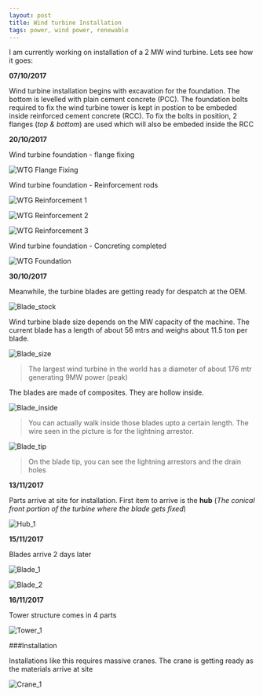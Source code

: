 ```yaml
---
layout: post
title: Wind turbine Installation 
tags: power, wind power, renewable
---
```


I am currently working on installation of a 2 MW wind turbine. Lets see how it goes:

**07/10/2017**

Wind turbine installation begins with excavation for the foundation. The bottom is levelled with plain cement concrete (PCC). The foundation bolts required to fix the wind turbine tower is kept in postion to be embeded inside reinforced cement concrete (RCC). To fix the bolts in position, 2 flanges (*top & bottom*) are used which will also be embeded inside the RCC 

**20/10/2017**

Wind turbine foundation - flange fixing

![WTG Flange Fixing](/assets/WTG_Fdn_flange.jpg)

Wind turbine foundation - Reinforcement rods

![WTG Reinforcement 1](/assets/WTG_Fdn_Reinforcement_1.jpg)

![WTG Reinforcement 2](/assets/WTG_Fdn_Reinforcement_2.jpg)

![WTG Reinforcement 3](/assets/WTG_Fdn_Reinforcement_3.jpg)

Wind turbine foundation - Concreting completed

![WTG Foundation](/assets/WTG_Fdn_concrete.jpg)

**30/10/2017**

Meanwhile, the turbine blades are getting ready for despatch at the OEM.

![Blade_stock](/assets/Blade_stock.jpg)

Wind turbine blade size depends on the MW capacity of the machine. The current blade has a length of about 56 mtrs and weighs about 11.5 ton per blade. 

![Blade_size](/assets/Blade_size.jpg)

>The largest wind turbine in the world has a diameter of about 176 mtr generating 9MW power (peak)

The blades are made of composites. They are hollow inside.

![Blade_inside](/assets/Blade_inside.jpg)

>You can actually walk inside those blades upto a certain length. The wire seen in the picture is for the lightning arrestor.

![Blade_tip](/assets/Blade_tip.jpg)

>On the blade tip, you can see the lightning arrestors and the drain holes 

**13/11/2017**

Parts arrive at site for installation. First item to arrive is the **hub** (*The conical front portion of the turbine where the blade gets fixed*)

![Hub_1](/assets/Hub_1.jpg)

**15/11/2017**

Blades arrive 2 days later

![Blade_1](/assets/Blade_1.jpg)

![Blade_2](/assets/Blade_2.jpg)

**16/11/2017**

Tower structure comes in 4 parts

![Tower_1](/assets/Tower_1.jpg)

###Installation

Installations like this requires massive cranes. The crane is getting ready as the materials arrive at site

![Crane_1](/assets/Crane_1.jpg)

